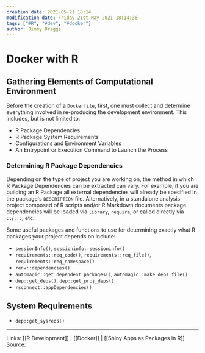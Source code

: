 ```yaml
---
creation date: 2021-05-21 18:14
modification date: Friday 21st May 2021 18:14:36
tags: ["#R", "#dev", "#docker"]
author: Jimmy Briggs
---
```


# Docker with R

## Gathering Elements of Computational Environment

Before the creation of a `Dockerfile`, first, one must collect and determine everything involved in re-producing the development environment. This includes, but is not limited to:

- R Package Dependencies
- R Package System Requirements
- Configurations and Environment Variables
- An Entrypoint or Execution Command to Launch the Process

### Determining R Package Dependencies

Depending on the type of project you are working on, the method in which R Package Dependencies can be extracted can vary. For example, if you are building an R Package all external dependencies will already be 
specified in the package's `DESCRIPTION` file. Alternatively, in a standalone analysis project composed of R scripts and/or R Markdown documents package dependencies will be loaded via `library`, `require`, or called directly via `::`/`:::`, etc. 

Some useful packages and functions to use for determining exactly what R packages your project depends on include:

- `sessionInfo()`, `sessioninfo::sessioninfo()`
- `requirements::req_code()`, `requirements::req_file()`, `requirements::req_namespace()`
- `renv::dependencies()`
- `automagic::get_dependent_packages()`, `automagic::make_deps_file()`
- `dep::get_deps()`, `dep::get_proj_deps()`
- `rsconnect::appDependencies()`

## System Requirements

- `dep::get_sysreqs()`

***
Links: [[R Development]] | [[Docker]] | [[Shiny Apps as Packages in R]]
Source:

